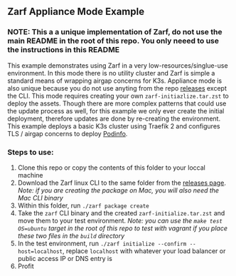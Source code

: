 ## Zarf Appliance Mode Example

### NOTE: This a a unique implementation of Zarf, do not use the main README in the root of this repo.  You only neeed to use the instructions in this README

This example demonstrates using Zarf in a very low-resources/singlue-use environment.  In this mode there is no utility cluster and Zarf is simple a standard means of wrapping airgap concerns for K3s.  Appliance mode is also unique because you do not use anyting from the repo [releases](https://repo1.dso.mil/platform-one/big-bang/apps/product-tools/zarf/-/releases) except the CLI.  This mode requires creating your own `zarf-initiazlize.tar.zst` to deploy the assets.  Though there are more complex patterns that could use the update process as well, for this example we only ever create the initial deployment, therefore updates are done by re-creating the environment. This example deploys a basic K3s cluster using Traefik 2 and configures TLS / airgap concerns to deploy [Podinfo](https://github.com/stefanprodan/podinfo).

### Steps to use:
1. Clone this repo or copy the contents of this folder to your loccal machine
2. Download the Zarf linux CLI to the same folder from the [releases page](https://repo1.dso.mil/platform-one/big-bang/apps/product-tools/zarf/-/releases).  _Note: if you are creating the package on Mac, you will also need the Mac CLI binary_
3. Within this folder, run `./zarf package create`
4. Take the `zarf` CLI binary and the created `zarf-initialize.tar.zst` and move them to your test environment.  _Note: you can use the `make test OS=ubuntu` target in the root of this repo to test with vagrant if you place these two files in the `build` directory_
5. In the test environment, run `./zarf initialize --confirm --host=localhost`, replace `localhost` with whatever your load balancer or public access IP or DNS entry is
6. Profit